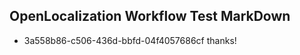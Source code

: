 ## OpenLocalization Workflow Test MarkDown
* 3a558b86-c506-436d-bbfd-04f4057686cf thanks!

<!--HONumber=Aug16_HO5-->



